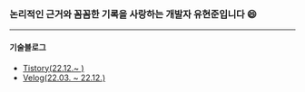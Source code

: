 ### 논리적인 근거와 꼼꼼한 기록을 사랑하는 개발자 유현준입니다 😄
---
#### 기술블로그
- [Tistory(22.12.~ )][tistoryLink]
- [Velog(22.03. ~ 22.12.)][velogLink]


[velogLink]: https://velog.io/@kr4460
[tistoryLink]: https://coldpresso.tistory.com/

<!--
**hyeonjun4460/hyeonjun4460** is a ✨ _special_ ✨ repository because its `README.md` (this file) appears on your GitHub profile.

Here are some ideas to get you started:

- 🔭 I’m currently working on ...
- 🌱 I’m currently learning ...
- 👯 I’m looking to collaborate on ...
- 🤔 I’m looking for help with ...
- 💬 Ask me about ...
- 📫 How to reach me: ...
- 😄 Pronouns: ...
- ⚡ Fun fact: ...
-->
